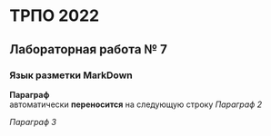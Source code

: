 ТРПО 2022
=========

Лабораторная работа № 7
-----------------------

### Язык разметки MarkDown

**Параграф**  
автоматически __переносится__ на следующую строку
*Параграф 2*

_Параграф 3_
